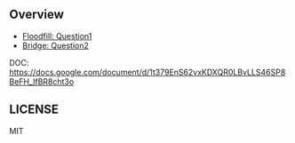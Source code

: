 ## Overview

- [Floodfill: Question1](./doc/question1.md)
- [Bridge: Question2](./doc/question2.md)

DOC: https://docs.google.com/document/d/1t379EnS62vxKDXQR0LBvLLS46SP8BeFH_lfBR8cht3o
## LICENSE
MIT
